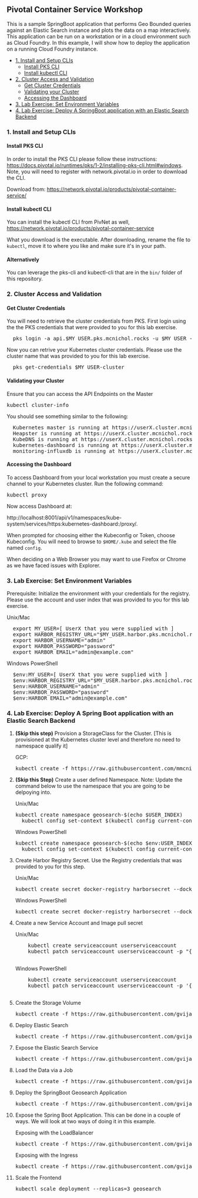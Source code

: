 ## Pivotal Container Service Workshop
This is a sample SpringBoot application that performs Geo Bounded queries against an Elastic Search instance and plots the data on a map interactively. This application can be run on a workstation or in a cloud environment such as Cloud Foundry. In this example, I will show how to deploy the application on a running Cloud Foundry instance.
<!-- TOC depthFrom:3 depthTo:6 withLinks:1 updateOnSave:1 orderedList:0 -->

- [1. Install and Setup CLIs](#1-install-and-setup-clis)
	- [Install PKS CLI](#install-pks-cli)
	- [Install kubectl CLI](#install-kubectl-cli)
- [2. Cluster Access and Validation](#2-cluster-access-and-validation)
	- [Get Cluster Credentials](#get-cluster-credentials)
	- [Validating your Cluster](#validating-your-cluster)
	- [Accessing the Dashboard](#accessing-the-dashboard)
- [3. Lab Exercise: Set Environment Variables](#3-lab-exercise-set-environment-variables)
- [4. Lab Exercise: Deploy A SpringBoot application with an Elastic Search Backend](#4-lab-exercise-deploy-a-springboot-application-with-an-elastic-search-backend)

<!-- /TOC -->
### 1. Install and Setup CLIs
#### Install PKS CLI
In order to install the PKS CLI please follow these instructions: https://docs.pivotal.io/runtimes/pks/1-2/installing-pks-cli.html#windows. Note, you will need to register with network.pivotal.io in order to download the CLI.

Download from: https://network.pivotal.io/products/pivotal-container-service/

#### Install kubectl CLI
You can install the kubectl CLI from PivNet as well, https://network.pivotal.io/products/pivotal-container-service

What you download is the executable. After downloading, rename the file to `kubectl`, move it to where you like and make sure it's in your path.

#### Alternatively
You can leverage the pks-cli and kubectl-cli that are in the `bin/` folder of this repository.

### 2. Cluster Access and Validation
#### Get Cluster Credentials
You will need to retrieve the cluster credentials from PKS. First login using the the PKS credentials that were provided to you for this lab exercise.

<pre>
  pks login -a api.$MY_USER.pks.mcnichol.rocks -u $MY_USER -p password -k
</pre>

Now you can retrive your Kubernetes cluster credentials. Please use the cluster name that was provided to you for this lab exercise.

<pre>
  pks get-credentials $MY_USER-cluster 
</pre>

#### Validating your Cluster
Ensure that you can access the API Endpoints on the Master
<pre>kubectl cluster-info</pre>

You should see something similar to the following:
<pre>
  Kubernetes master is running at https://userX.cluster.mcnichol.rocks:8443
  Heapster is running at https://userX.cluster.mcnichol.rocks:8443/api/v1/namespaces/kube-system/services/heapster/proxy
  KubeDNS is running at https://userX.cluster.mcnichol.rocks:8443/api/v1/namespaces/kube-system/services/kube-dns:dns/proxy
  kubernetes-dashboard is running at https://userX.cluster.mcnichol.rocks:8443/api/v1/namespaces/kube-system/services/https:kubernetes-dashboard:/proxy
  monitoring-influxdb is running at https://userX.cluster.mcnichol.rocks:8443/api/v1/namespaces/kube-system/services/monitoring-influxdb/proxy
</pre>

#### Accessing the Dashboard

To access Dashboard from your local workstation you must create a secure channel to your Kubernetes cluster. Run the following command:

<pre>kubectl proxy</pre>

Now access Dashboard at:

http://localhost:8001/api/v1/namespaces/kube-system/services/https:kubernetes-dashboard:/proxy/.

When prompted for choosing either the Kubeconfig or Token, choose Kubeconfig.  You will need to browse to `$HOME/.kube` and select the file named `config`.

When deciding on a Web Browser you may want to use Firefox or Chrome as we have faced issues with Explorer.

### 3. Lab Exercise: Set Environment Variables

Prerequisite: Initialize the environment with your credentials for the registry. Please use the account and user index that was provided to you for this lab exercise.

Unix/Mac
<pre>
  export MY_USER=[ UserX that you were supplied with ]
  export HARBOR_REGISTRY_URL="$MY_USER.harbor.pks.mcnichol.rocks"
  export HARBOR_USERNAME="admin"
  export HARBOR_PASSWORD="password"
  export HARBOR_EMAIL="admin@example.com"
</pre>

Windows PowerShell
<pre>
  $env:MY_USER=[ UserX that you were supplied with ]
  $env:HARBOR_REGISTRY_URL="$MY_USER.harbor.pks.mcnichol.rocks"
  $env:HARBOR_USERNAME="admin"
  $env:HARBOR_PASSWORD="password"
  $env:HARBOR_EMAIL="admin@example.com"
</pre>

### 4. Lab Exercise: Deploy A Spring Boot application with an Elastic Search Backend
1. **(Skip this step)** Provision a StorageClass for the Cluster. [This is provisioned at the Kubernetes cluster level and therefore no need to namespace qualify it]

<ul>GCP:
  <pre>kubectl create -f https://raw.githubusercontent.com/mmcnichol/pks-workshop/application/master/Step_0_ProvisionStorageClass_GCP.yaml</pre>
</ul>


2. **(Skip this Step)** Create a user defined Namespace. Note: Update the command below to use the namespace that you are going to be delpoying into.
<ul>Unix/Mac
  <pre>kubectl create namespace geosearch-$(echo $USER_INDEX)
  kubectl config set-context $(kubectl config current-context) --namespace=geosearch-$(echo $USER_INDEX)
</pre></ul>

<ul>Windows PowerShell
  <pre>kubectl create namespace geosearch-$(echo $env:USER_INDEX)
  kubectl config set-context $(kubectl config current-context) --namespace=geosearch-$(echo $env:USER_INDEX)
</pre></ul>


3. Create Harbor Registry Secret. Use the Registry credentials that was provided to you for this step.
<ul>Unix/Mac
  <pre>kubectl create secret docker-registry harborsecret --docker-server="$(echo $HARBOR_REGISTRY_URL)" --docker-username="$(echo $HARBOR_USERNAME)" --docker-password="$(echo $HARBOR_PASSWORD)" --docker-email="$(echo $HARBOR_EMAIL)"</pre>
</ul>

<ul>Windows PowerShell
  <pre>kubectl create secret docker-registry harborsecret --docker-server="$(echo $env:HARBOR_REGISTRY_URL)" --docker-username="$(echo $env:HARBOR_USERNAME)" --docker-password="$(echo $env:HARBOR_PASSWORD)" --docker-email="$(echo $env:HARBOR_EMAIL)"</pre>
</ul>

4. Create a new Service Account and Image pull secret
<ul>Unix/Mac
  <pre>
    kubectl create serviceaccount userserviceaccount
    kubectl patch serviceaccount userserviceaccount -p "{\"imagePullSecrets\": [{\"name\": \"harborsecret\"}]}"
  </pre>
</ul>

<ul>Windows PowerShell
  <pre>
    kubectl create serviceaccount userserviceaccount
    kubectl patch serviceaccount userserviceaccount -p '{\"imagePullSecrets\": [{\"name\": \"harborsecret\"}]}'
  </pre>
</ul>

5. Create the Storage Volume
<ul><pre>kubectl create -f https://raw.githubusercontent.com/gvijayar/pks-workshop/master/Step_1_ProvisionStorage.yaml</pre></ul>

6. Deploy Elastic Search
<ul><pre>kubectl create -f https://raw.githubusercontent.com/gvijayar/pks-workshop/master/Step_2_DeployElasticSearch.yaml</pre></ul>

7. Expose the Elastic Search Service
<ul><pre>kubectl create -f https://raw.githubusercontent.com/gvijayar/pks-workshop/master/Step_3_ExposeElasticSearch.yaml</pre></ul>

8. Load the Data via a Job
<ul><pre>kubectl create -f https://raw.githubusercontent.com/gvijayar/pks-workshop/master/Step_4_LoadData.yaml</pre></ul>

9. Deploy the SpringBoot Geosearch Application
<ul><pre>kubectl create -f https://raw.githubusercontent.com/gvijayar/pks-workshop/master/Step_5_DeploySpringBootApp.yaml</pre></ul>

10. Expose the Spring Boot Application. This can be done in a couple of ways. We will look at two ways of doing it in this example.

<ul>Exposing with the LoadBalancer
	<pre>kubectl create -f https://raw.githubusercontent.com/gvijayar/pks-workshop/master/Step_6_ExposeSpringBootApp.yaml</pre>
</ul>

<ul>Exposing with the Ingress 
	<pre>kubectl create -f https://raw.githubusercontent.com/gvijayar/pks-workshop/master/Step_6_ExposeSpringBootAppIngress.yaml</pre>
</ul>

11. Scale the Frontend
<ul><pre>kubectl scale deployment --replicas=3 geosearch</pre></ul>
